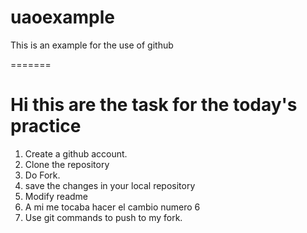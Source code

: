# uaoexample
This is an example for the use of github

=======
# Hi this are the task for the today's practice

1. Create a github account.
2. Clone the repository
3. Do Fork.
4. save the changes in your local repository
5. Modify readme
6. A mi me tocaba hacer el cambio numero 6
8. Use git commands to push to my fork.
